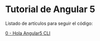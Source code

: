 # Tutorial de Angular 5

Listado de artículos para seguir el código:

[0 - Hola Angular5 CLI](http://academia-binaria.com/Hola-Angular-5-CLI/)